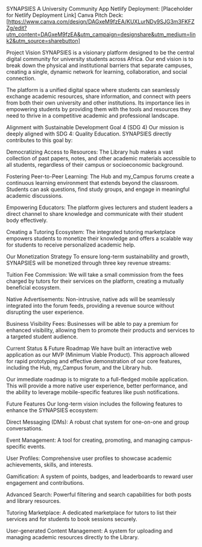 SYNAPSIES
A University Community App
Netlify Deployment: [Placeholder for Netlify Deployment Link]
Canva Pitch Deck: [https://www.canva.com/design/DAGxeM9fzEA/KUXLurNDy9SJG3m3FKFZZg/edit?utm_content=DAGxeM9fzEA&utm_campaign=designshare&utm_medium=link2&utm_source=sharebutton]

Project Vision
SYNAPSIES is a visionary platform designed to be the central digital community for university students across Africa. Our end vision is to break down the physical and institutional barriers that separate campuses, creating a single, dynamic network for learning, collaboration, and social connection.

The platform is a unified digital space where students can seamlessly exchange academic resources, share information, and connect with peers from both their own university and other institutions. Its importance lies in empowering students by providing them with the tools and resources they need to thrive in a competitive academic and professional landscape.

Alignment with Sustainable Development Goal 4 (SDG 4)
Our mission is deeply aligned with SDG 4: Quality Education. SYNAPSIES directly contributes to this goal by:

Democratizing Access to Resources: The Library hub makes a vast collection of past papers, notes, and other academic materials accessible to all students, regardless of their campus or socioeconomic background.

Fostering Peer-to-Peer Learning: The Hub and my_Campus forums create a continuous learning environment that extends beyond the classroom. Students can ask questions, find study groups, and engage in meaningful academic discussions.

Empowering Educators: The platform gives lecturers and student leaders a direct channel to share knowledge and communicate with their student body effectively.

Creating a Tutoring Ecosystem: The integrated tutoring marketplace empowers students to monetize their knowledge and offers a scalable way for students to receive personalized academic help.

Our Monetization Strategy
To ensure long-term sustainability and growth, SYNAPSIES will be monetized through three key revenue streams:

Tuition Fee Commission: We will take a small commission from the fees charged by tutors for their services on the platform, creating a mutually beneficial ecosystem.

Native Advertisements: Non-intrusive, native ads will be seamlessly integrated into the forum feeds, providing a revenue source without disrupting the user experience.

Business Visibility Fees: Businesses will be able to pay a premium for enhanced visibility, allowing them to promote their products and services to a targeted student audience.

Current Status & Future Roadmap
We have built an interactive web application as our MVP (Minimum Viable Product). This approach allowed for rapid prototyping and effective demonstration of our core features, including the Hub, my_Campus forum, and the Library hub.

Our immediate roadmap is to migrate to a full-fledged mobile application. This will provide a more native user experience, better performance, and the ability to leverage mobile-specific features like push notifications.

Future Features
Our long-term vision includes the following features to enhance the SYNAPSIES ecosystem:

Direct Messaging (DMs): A robust chat system for one-on-one and group conversations.

Event Management: A tool for creating, promoting, and managing campus-specific events.

User Profiles: Comprehensive user profiles to showcase academic achievements, skills, and interests.

Gamification: A system of points, badges, and leaderboards to reward user engagement and contributions.

Advanced Search: Powerful filtering and search capabilities for both posts and library resources.

Tutoring Marketplace: A dedicated marketplace for tutors to list their services and for students to book sessions securely.

User-generated Content Management: A system for uploading and managing academic resources directly to the Library.
